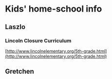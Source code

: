 
# Kids' home-school info

## Laszlo

### Lincoln Closure Curriculum

[http://www.lincolnelementary.org/5th-grade.html](http://www.lincolnelementary.org/5th-grade.html)


## Gretchen
